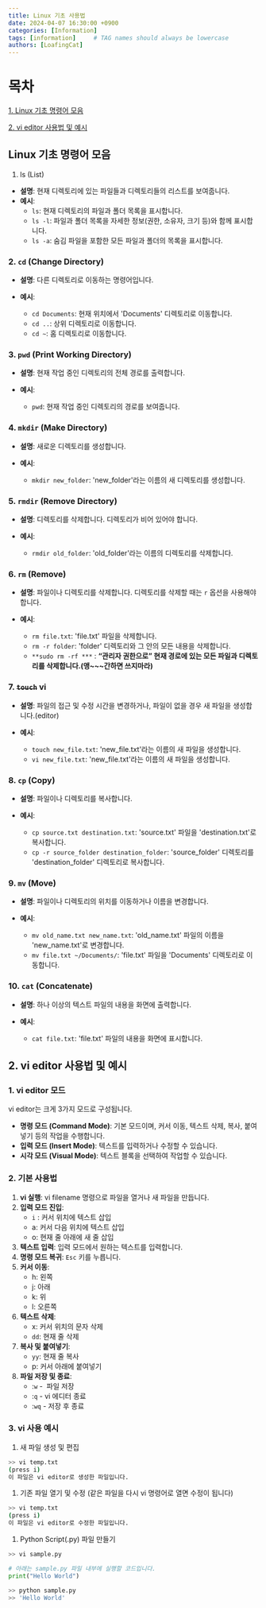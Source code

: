 ```yaml
---
title: Linux 기초 사용법
date: 2024-04-07 16:30:00 +0900
categories: [Information]
tags: [information]     # TAG names should always be lowercase
authors: [LoafingCat]
---
```


# 목차
[1. Linux 기초 명령어 모음](#linux-기초-명령어-모음)

[2. vi editor 사용법 및 예시](#2-vi-editor-사용법-및-예시)

## Linux 기초 명령어 모음

1. ls (List)

- **설명**: 현재 디렉토리에 있는 파일들과 디렉토리들의 리스트를 보여줍니다.
- **예시**:
    - `ls`: 현재 디렉토리의 파일과 폴더 목록을 표시합니다.
    - `ls -l`: 파일과 폴더 목록을 자세한 정보(권한, 소유자, 크기 등)와 함께 표시합니다.
    - `ls -a`: 숨김 파일을 포함한 모든 파일과 폴더의 목록을 표시합니다.

### 2. `cd` (Change Directory)

- **설명**: 다른 디렉토리로 이동하는 명령어입니다.

- **예시**:
    - `cd Documents`: 현재 위치에서 'Documents' 디렉토리로 이동합니다.
    - `cd ..`: 상위 디렉토리로 이동합니다.
    - `cd ~`: 홈 디렉토리로 이동합니다.

### 3. `pwd` (Print Working Directory)

- **설명**: 현재 작업 중인 디렉토리의 전체 경로를 
출력합니다.

- **예시**:
    - `pwd`: 현재 작업 중인 디렉토리의 경로를 보여줍니다.

### 4. `mkdir` (Make Directory)

- **설명**: 새로운 디렉토리를 생성합니다.

- **예시**:
    - `mkdir new_folder`: 'new_folder'라는 이름의 새 디렉토리를 생성합니다.

### 5. `rmdir` (Remove Directory)

- **설명**: 디렉토리를 삭제합니다. 디렉토리가 비어 있어야 합니다.

- **예시**:
    - `rmdir old_folder`: 'old_folder'라는 이름의 디렉토리를 삭제합니다.

### 6. `rm` (Remove)

- **설명**: 파일이나 디렉토리를 삭제합니다. 디렉토리를 삭제할 때는 `r` 옵션을 사용해야 합니다.

- **예시**:
    - `rm file.txt`: 'file.txt' 파일을 삭제합니다.
    - `rm -r folder`: 'folder' 디렉토리와 그 안의 모든 내용을 삭제합니다.
    - `**sudo rm -rf ***` : **“관리자 권한으로” 현재 경로에 있는 모든 파일과 디렉토리를 삭제합니다.(앵~~~간하면 쓰지마라)**

### 7. ~~`touch`~~ vi

- **설명**: 파일의 접근 및 수정 시간을 변경하거나, 파일이 없을 경우 새 파일을 생성합니다.(editor)

- **예시**:
    - `touch new_file.txt`: 'new_file.txt'라는 이름의 새 파일을 생성합니다.
    - `vi new_file.txt`: 'new_file.txt'라는 이름의 새 파일을 생성합니다.

### 8. `cp` (Copy)

- **설명**: 파일이나 디렉토리를 복사합니다.

- **예시**:
    - `cp source.txt destination.txt`: 'source.txt' 파일을 'destination.txt'로 복사합니다.
    - `cp -r source_folder destination_folder`: 'source_folder' 디렉토리를 'destination_folder' 디렉토리로 복사합니다.

### 9. `mv` (Move)

- **설명**: 파일이나 디렉토리의 위치를 이동하거나 이름을 변경합니다.

- **예시**:
    - `mv old_name.txt new_name.txt`: 'old_name.txt' 파일의 이름을 'new_name.txt'로 변경합니다.
    - `mv file.txt ~/Documents/`: 'file.txt' 파일을 'Documents' 디렉토리로 이동합니다.

### 10. `cat` (Concatenate)

- **설명**: 하나 이상의 텍스트 파일의 내용을 화면에 출력합니다.

- **예시**:
    - `cat file.txt`: 'file.txt' 파일의 내용을 화면에 표시합니다.

## 2. vi editor 사용법 및 예시

### 1. vi editor 모드

vi editor는 크게 3가지 모드로 구성됩니다.

- **명령 모드 (Command Mode)**: 기본 모드이며, 커서 이동, 텍스트 삭제, 복사, 붙여넣기 등의 작업을 수행합니다.
- **입력 모드 (Insert Mode)**: 텍스트를 입력하거나 수정할 수 있습니다.
- **시각 모드 (Visual Mode)**: 텍스트 블록을 선택하여 작업할 수 있습니다.

### 2. 기본 사용법

1. **vi 실행**: vi filename 명령으로 파일을 열거나 새 파일을 만듭니다.
2. **입력 모드 진입**:
    - `i` : 커서 위치에 텍스트 삽입
    - a: 커서 다음 위치에 텍스트 삽입
    - o: 현재 줄 아래에 새 줄 삽입
3. **텍스트 입력**: 입력 모드에서 원하는 텍스트를 입력합니다.
4. **명령 모드 복귀**: `Esc` 키를 누릅니다.
5. **커서 이동**:
    - h: 왼쪽
    - j: 아래
    - k: 위
    - l: 오른쪽
6. **텍스트 삭제**:
    - x: 커서 위치의 문자 삭제
    - `dd`: 현재 줄 삭제
7. **복사 및 붙여넣기**:
    - `yy`: 현재 줄 복사
    - p: 커서 아래에 붙여넣기
8. **파일 저장 및 종료**:
    - :`w` -  파일 저장
    - :`q` - vi 에디터 종료
    - :`wq` - 저장 후 종료

### 3. vi 사용 예시

1. 새 파일 생성 및 편집

```bash
>> vi temp.txt
(press i)
이 파일은 vi editor로 생성한 파일입니다.
```

1. 기존 파일 열기 및 수정 (같은 파일을 다시 vi 명령어로 열면 수정이 됩니다)

```bash
>> vi temp.txt
(press i)
이 파일은 vi editor로 수정한 파일입니다.
```

1. Python Script(.py) 파일 만들기

```bash
>> vi sample.py
```

```python
# 아래는 sample.py 파일 내부에 실행할 코드입니다.
print("Hello World")
```

```bash
>> python sample.py
>> 'Hello World'
```